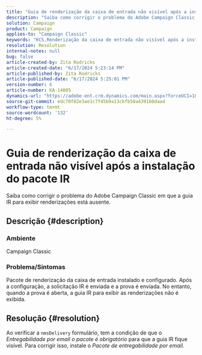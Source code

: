 ```yaml
---
title: "Guia de renderização da caixa de entrada não visível após a instalação do pacote IR"
description: "Saiba como corrigir o problema do Adobe Campaign Classic em que a guia IR para exibir renderizações está ausente."
solution: Campaign
product: Campaign
applies-to: "Campaign Classic"
keywords: "KCS,Renderização da caixa de entrada não visível após a instalação do pacote IR"
resolution: Resolution
internal-notes: null
bug: false
article-created-by: Zita Rodricks
article-created-date: "6/17/2024 5:23:14 PM"
article-published-by: Zita Rodricks
article-published-date: "6/17/2024 5:25:01 PM"
version-number: 6
article-number: KA-14805
dynamics-url: "https://adobe-ent.crm.dynamics.com/main.aspx?forceUCI=1&pagetype=entityrecord&etn=knowledgearticle&id=a3b28443-ce2c-ef11-840a-002248084fbb"
source-git-commit: edc70f82e3ae1c7f45b9a13cbfb50a439160daad
workflow-type: tm+mt
source-wordcount: '132'
ht-degree: 5%

---
```


# Guia de renderização da caixa de entrada não visível após a instalação do pacote IR


Saiba como corrigir o problema do Adobe Campaign Classic em que a guia IR para exibir renderizações está ausente.

## Descrição {#description}


### <b>Ambiente</b>

Campaign Classic

### <b>Problema/Sintomas</b>

Pacote de renderização da caixa de entrada instalado e configurado. Após a configuração, a solicitação IR é enviada e a prova é enviada. No entanto, quando a prova é aberta, a guia IR para exibir as renderizações não é exibida.


## Resolução {#resolution}


Ao verificar a `nmsDelivery` formulário, tem a condição de que o *Entregabilidade por email* *o pacote é obrigatório* para que a guia IR fique visível. Para corrigir isso, instale o *Pacote de entregabilidade por email.*
